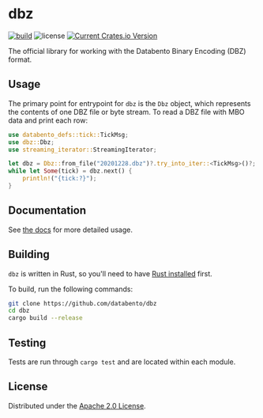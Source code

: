 # dbz

[![build](https://github.com/databento/dbz/actions/workflows/build.yml/badge.svg)](https://github.com/databento/dbz/actions/workflows/build.yml)
![license](https://img.shields.io/github/license/databento/dbz?color=blue)
[![Current Crates.io Version](https://img.shields.io/crates/v/dbz.svg)](https://crates.io/crates/dbz)

The official library for working with the Databento Binary Encoding (DBZ) format.

## Usage

The primary point for entrypoint for `dbz` is the `Dbz` object, which
represents the contents of one DBZ file or byte stream.
To read a DBZ file with MBO data and print each row:
```rust
use databento_defs::tick::TickMsg;
use dbz::Dbz;
use streaming_iterator::StreamingIterator;

let dbz = Dbz::from_file("20201228.dbz")?.try_into_iter::<TickMsg>()?;
while let Some(tick) = dbz.next() {
    println!("{tick:?}");
}
```

## Documentation

See [the docs](https://docs.rs/dbz) for more detailed usage.

## Building

`dbz` is written in Rust, so you'll need to have [Rust installed](https://www.rust-lang.org/)
first.

To build, run the following commands:
```sh
git clone https://github.com/databento/dbz
cd dbz
cargo build --release
```

## Testing

Tests are run through `cargo test` and are located within each module.

## License

Distributed under the [Apache 2.0 License](https://www.apache.org/licenses/LICENSE-2.0.html).
